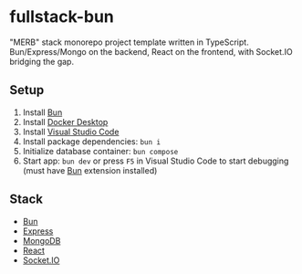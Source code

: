 # fullstack-bun

"MERB" stack monorepo project template written in TypeScript. Bun/Express/Mongo on the backend, React on the frontend, with Socket.IO bridging the gap.

## Setup

1. Install [Bun](https://bun.sh)
2. Install [Docker Desktop](https://www.docker.com/products/docker-desktop)
3. Install [Visual Studio Code](https://code.visualstudio.com)
4. Install package dependencies: `bun i`
5. Initialize database container: `bun compose`
6. Start app: `bun dev` or press `F5` in Visual Studio Code to start debugging (must have [Bun](https://marketplace.visualstudio.com/items?itemName=oven.bun-vscode) extension installed)

## Stack

-   [Bun](https://bun.sh)
-   [Express](https://expressjs.com)
-   [MongoDB](https://www.mongodb.com)
-   [React](https://react.dev)
-   [Socket.IO](https://socket.io)
